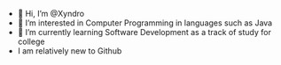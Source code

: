 - 👋 Hi, I’m @Xyndro
- 👀 I’m interested in Computer Programming in languages such as Java
- 🌱 I’m currently learning Software Development as a track of study for college
- I am relatively new to Github

<!---
Xyndro/Xyndro is a ✨ special ✨ repository because its `README.md` (this file) appears on your GitHub profile.
You can click the Preview link to take a look at your changes.
--->
